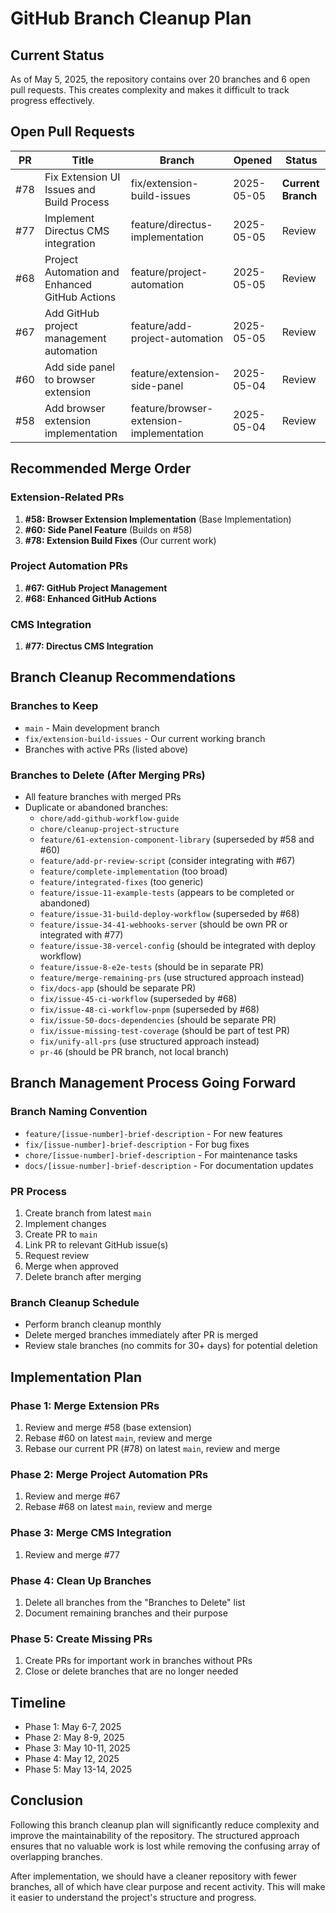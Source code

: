 # GitHub Branch Cleanup Plan

## Current Status
As of May 5, 2025, the repository contains over 20 branches and 6 open pull requests. This creates complexity and makes it difficult to track progress effectively.

## Open Pull Requests
| PR | Title | Branch | Opened | Status |
|----|-------|--------|--------|--------|
| #78 | Fix Extension UI Issues and Build Process | fix/extension-build-issues | 2025-05-05 | **Current Branch** |
| #77 | Implement Directus CMS integration | feature/directus-implementation | 2025-05-05 | Review |
| #68 | Project Automation and Enhanced GitHub Actions | feature/project-automation | 2025-05-05 | Review |
| #67 | Add GitHub project management automation | feature/add-project-automation | 2025-05-05 | Review |
| #60 | Add side panel to browser extension | feature/extension-side-panel | 2025-05-04 | Review |
| #58 | Add browser extension implementation | feature/browser-extension-implementation | 2025-05-04 | Review |

## Recommended Merge Order

### Extension-Related PRs
1. **#58: Browser Extension Implementation** (Base Implementation)
2. **#60: Side Panel Feature** (Builds on #58)
3. **#78: Extension Build Fixes** (Our current work)

### Project Automation PRs
1. **#67: GitHub Project Management**
2. **#68: Enhanced GitHub Actions**

### CMS Integration
1. **#77: Directus CMS Integration**

## Branch Cleanup Recommendations

### Branches to Keep
- `main` - Main development branch
- `fix/extension-build-issues` - Our current working branch
- Branches with active PRs (listed above)

### Branches to Delete (After Merging PRs)
- All feature branches with merged PRs
- Duplicate or abandoned branches:
  - `chore/add-github-workflow-guide`
  - `chore/cleanup-project-structure`
  - `feature/61-extension-component-library` (superseded by #58 and #60)
  - `feature/add-pr-review-script` (consider integrating with #67)
  - `feature/complete-implementation` (too broad)
  - `feature/integrated-fixes` (too generic)
  - `feature/issue-11-example-tests` (appears to be completed or abandoned)
  - `feature/issue-31-build-deploy-workflow` (superseded by #68)
  - `feature/issue-34-41-webhooks-server` (should be own PR or integrated with #77)
  - `feature/issue-38-vercel-config` (should be integrated with deploy workflow)
  - `feature/issue-8-e2e-tests` (should be in separate PR)
  - `feature/merge-remaining-prs` (use structured approach instead)
  - `fix/docs-app` (should be separate PR)
  - `fix/issue-45-ci-workflow` (superseded by #68)
  - `fix/issue-48-ci-workflow-pnpm` (superseded by #68)
  - `fix/issue-50-docs-dependencies` (should be separate PR)
  - `fix/issue-missing-test-coverage` (should be part of test PR)
  - `fix/unify-all-prs` (use structured approach instead)
  - `pr-46` (should be PR branch, not local branch)

## Branch Management Process Going Forward

### Branch Naming Convention
- `feature/[issue-number]-brief-description` - For new features
- `fix/[issue-number]-brief-description` - For bug fixes
- `chore/[issue-number]-brief-description` - For maintenance tasks
- `docs/[issue-number]-brief-description` - For documentation updates

### PR Process
1. Create branch from latest `main`
2. Implement changes
3. Create PR to `main`
4. Link PR to relevant GitHub issue(s)
5. Request review
6. Merge when approved
7. Delete branch after merging

### Branch Cleanup Schedule
- Perform branch cleanup monthly
- Delete merged branches immediately after PR is merged
- Review stale branches (no commits for 30+ days) for potential deletion

## Implementation Plan

### Phase 1: Merge Extension PRs
1. Review and merge #58 (base extension)
2. Rebase #60 on latest `main`, review and merge
3. Rebase our current PR (#78) on latest `main`, review and merge

### Phase 2: Merge Project Automation PRs
1. Review and merge #67
2. Rebase #68 on latest `main`, review and merge

### Phase 3: Merge CMS Integration
1. Review and merge #77

### Phase 4: Clean Up Branches
1. Delete all branches from the "Branches to Delete" list
2. Document remaining branches and their purpose

### Phase 5: Create Missing PRs
1. Create PRs for important work in branches without PRs
2. Close or delete branches that are no longer needed

## Timeline
- Phase 1: May 6-7, 2025
- Phase 2: May 8-9, 2025
- Phase 3: May 10-11, 2025
- Phase 4: May 12, 2025
- Phase 5: May 13-14, 2025

## Conclusion
Following this branch cleanup plan will significantly reduce complexity and improve the maintainability of the repository. The structured approach ensures that no valuable work is lost while removing the confusing array of overlapping branches.

After implementation, we should have a cleaner repository with fewer branches, all of which have clear purpose and recent activity. This will make it easier to understand the project's structure and progress.